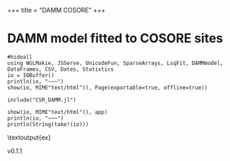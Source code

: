 +++
title = "DAMM COSORE"
+++

# DAMM model fitted to COSORE sites

```julia:ex
#hideall
using WGLMakie, JSServe, UnicodeFun, SparseArrays, LsqFit, DAMMmodel, DataFrames, CSV, Dates, Statistics
io = IOBuffer()
println(io, "~~~")
show(io, MIME"text/html"(), Page(exportable=true, offline=true))

include("CSR_DAMM.jl")

show(io, MIME"text/html"(), app)
println(io, "~~~")
println(String(take!(io)))
```
\textoutput{ex}

v0.1.1

